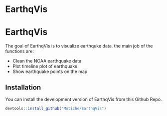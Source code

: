 EarthqVis
================

<!-- README.md is generated from README.Rmd. Please edit that file -->

# EarthqVis

<!-- badges: start -->
<!-- badges: end -->

The goal of EarthqVis is to visualize earthquke data. the main job of the functions are:
- Clean the NOAA earthquake data
- Plot timeline plot of earthquake
- Show earthquake points on the map

## Installation

You can install the development version of EarthqVis from this Github
Repo.

``` r
devtools::install_github("Motiche/EarthqVis")
```
